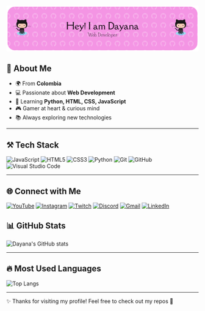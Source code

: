 ![Banner](./presentacion.png.png)


## 🌟 About Me
- 🌍 From **Colombia**  
- 💻 Passionate about **Web Development**  
- 🚀 Learning **Python, HTML, CSS, JavaScript**  
- 🎮 Gamer at heart & curious mind  
- 📚 Always exploring new technologies  

---

## ⚒️ Tech Stack
![JavaScript](https://img.shields.io/badge/JavaScript-F7DF1E?style=for-the-badge&logo=javascript&logoColor=black)
![HTML5](https://img.shields.io/badge/HTML5-E34F26?style=for-the-badge&logo=html5&logoColor=white)
![CSS3](https://img.shields.io/badge/CSS3-1572B6?style=for-the-badge&logo=css3&logoColor=white)
![Python](https://img.shields.io/badge/Python-3776AB?style=for-the-badge&logo=python&logoColor=white)
![Git](https://img.shields.io/badge/Git-F05032?style=for-the-badge&logo=git&logoColor=white)
![GitHub](https://img.shields.io/badge/GitHub-181717?style=for-the-badge&logo=github&logoColor=white)
![Visual Studio Code](https://img.shields.io/badge/VS%20Code-0078D4?style=for-the-badge&logo=visualstudiocode&logoColor=white)

---

## 🌐 Connect with Me
[![YouTube](https://img.shields.io/badge/YOUTUBE-FF0000?style=for-the-badge&logo=youtube&logoColor=white)](https://youtube.com)
[![Instagram](https://img.shields.io/badge/INSTAGRAM-E4405F?style=for-the-badge&logo=instagram&logoColor=white)](https://instagram.com)
[![Twitch](https://img.shields.io/badge/TWITCH-9146FF?style=for-the-badge&logo=twitch&logoColor=white)](https://twitch.tv)
[![Discord](https://img.shields.io/badge/DISCORD-5865F2?style=for-the-badge&logo=discord&logoColor=white)](https://discord.com)
[![Gmail](https://img.shields.io/badge/GMAIL-EA4335?style=for-the-badge&logo=gmail&logoColor=white)](mailto:dayanita1204bb@gmail.com)
[![LinkedIn](https://img.shields.io/badge/LINKEDIN-0A66C2?style=for-the-badge&logo=linkedin&logoColor=white)](https://www.linkedin.com)


## 📊 GitHub Stats
![Dayana's GitHub stats](https://github-readme-stats.vercel.app/api?username=Dayana196&show_icons=true&theme=radical)

---

## 🔥 Most Used Languages
![Top Langs](https://github-readme-stats.vercel.app/api/top-langs/?username=Dayana196&layout=compact&theme=tokyonight)

---



✨ Thanks for visiting my profile! Feel free to check out my repos 🚀
